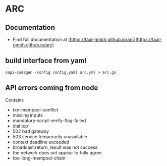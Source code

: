 # ARC

## Documentation

- Find full documentation at [https://taal-gmbh.github.io/arc](https://taal-gmbh.github.io/arc)

## build interface from yaml

```shell
oapi-codegen -config config.yaml arc.yml > arc.go
```

## API errors coming from node

Contains
- txn-mempool-conflict
- missing inputs
- mandatory-script-verify-flag-failed
- dial tcp
- 502 bad gateway
- 503 service temporarily unavailable
- context deadline exceeded
- broadcast.return_result was not success
- the network does not appear to fully agree
- too-long-mempool-chain
